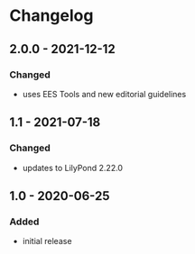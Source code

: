 # Changelog

## 2.0.0 - 2021-12-12

### Changed

- uses EES Tools and new editorial guidelines


## 1.1 - 2021-07-18

### Changed

- updates to LilyPond 2.22.0


## 1.0 - 2020-06-25

### Added

- initial release
